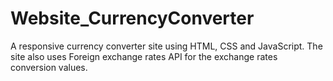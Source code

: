 # Website_CurrencyConverter
A responsive currency converter site using HTML, CSS and JavaScript. The site also uses Foreign exchange rates API for the exchange rates conversion values.

